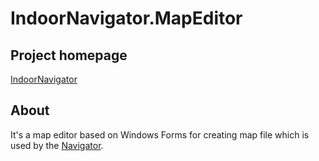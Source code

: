 # IndoorNavigator.MapEditor

## Project homepage
[IndoorNavigator](http://github.com/yhvicey/IndoorNavigator)

## About
It's a map editor based on Windows Forms for creating map file which is used by the [Navigator](https://github.com/yhvicey/IndoorNavigator.Navigator).
